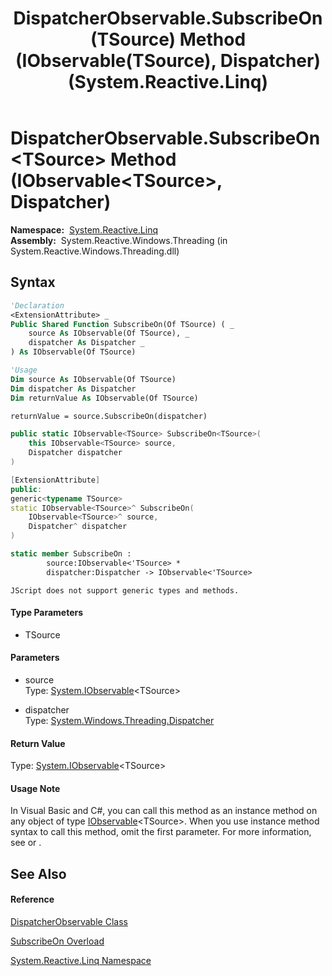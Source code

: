 ﻿---
title: DispatcherObservable.SubscribeOn(TSource) Method (IObservable(TSource), Dispatcher) (System.Reactive.Linq)
TOCTitle: SubscribeOn(TSource) Method (IObservable(TSource), Dispatcher)
ms:assetid: M:System.Reactive.Linq.DispatcherObservable.SubscribeOn``1(System.IObservable{``0},System.Windows.Threading.Dispatcher)
ms:mtpsurl: https://msdn.microsoft.com/en-us/library/Hh244237(v=VS.103)
ms:contentKeyID: 36069871
ms.date: 06/28/2011
mtps_version: v=VS.103
dev_langs:
- vb
- csharp
- c++
- fsharp
- jscript
---

# DispatcherObservable.SubscribeOn\<TSource\> Method (IObservable\<TSource\>, Dispatcher)

**Namespace:**  [System.Reactive.Linq](hh211929\(v=vs.103\).md)  
**Assembly:**  System.Reactive.Windows.Threading (in System.Reactive.Windows.Threading.dll)

## Syntax

``` vb
'Declaration
<ExtensionAttribute> _
Public Shared Function SubscribeOn(Of TSource) ( _
    source As IObservable(Of TSource), _
    dispatcher As Dispatcher _
) As IObservable(Of TSource)
```

``` vb
'Usage
Dim source As IObservable(Of TSource)
Dim dispatcher As Dispatcher
Dim returnValue As IObservable(Of TSource)

returnValue = source.SubscribeOn(dispatcher)
```

``` csharp
public static IObservable<TSource> SubscribeOn<TSource>(
    this IObservable<TSource> source,
    Dispatcher dispatcher
)
```

``` c++
[ExtensionAttribute]
public:
generic<typename TSource>
static IObservable<TSource>^ SubscribeOn(
    IObservable<TSource>^ source, 
    Dispatcher^ dispatcher
)
```

``` fsharp
static member SubscribeOn : 
        source:IObservable<'TSource> * 
        dispatcher:Dispatcher -> IObservable<'TSource> 
```

``` jscript
JScript does not support generic types and methods.
```

#### Type Parameters

  - TSource

#### Parameters

  - source  
    Type: [System.IObservable](https://msdn.microsoft.com/en-us/library/Dd990377)\<TSource\>  

<!-- end list -->

  - dispatcher  
    Type: [System.Windows.Threading.Dispatcher](https://msdn.microsoft.com/en-us/library/ms615907)  

#### Return Value

Type: [System.IObservable](https://msdn.microsoft.com/en-us/library/Dd990377)\<TSource\>  

#### Usage Note

In Visual Basic and C\#, you can call this method as an instance method on any object of type [IObservable](https://msdn.microsoft.com/en-us/library/Dd990377)\<TSource\>. When you use instance method syntax to call this method, omit the first parameter. For more information, see [](https://msdn.microsoft.com/en-us/library/Bb384936) or [](https://msdn.microsoft.com/en-us/library/Bb383977).

## See Also

#### Reference

[DispatcherObservable Class](hh229568\(v=vs.103\).md)

[SubscribeOn Overload](hh229013\(v=vs.103\).md)

[System.Reactive.Linq Namespace](hh211929\(v=vs.103\).md)

